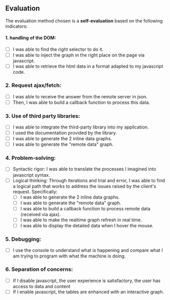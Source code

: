 ## Evaluation

The evaluation method chosen is a **self-evaluation** based on the following indicators:

#### 1. handling of the DOM:

- [ ] I was able to find the right selector to do it.
- [ ] I was able to inject the graph in the right place on the page via javascript.
- [ ] I was able to retrieve the html data in a format adapted to my javascript code.

### 2. Request ajax/fetch:

- [ ] I was able to receive the answer from the remote server in json.
- [ ] Then, I was able to build a callback function to process this data.

### 3. Use of **third party libraries**:

- [ ] I was able to integrate the third-party library into my application.
- [ ] I used the documentation provided by the library.
- [ ] I was able to generate the 2 inline data graphs.
- [ ] I was able to generate the "remote data" graph.

### 4. Problem-solving:

- [ ] Syntactic rigor: I was able to translate the processes I imagined into javascript syntax.
- [ ] Logical thinking: Through iterations and trial and error, I was able to find a logical path that works to address the issues raised by the client's request. Specifically:
  - [ ] I was able to generate the 2 inline data graphs.
  - [ ] I was able to generate the "remote data" graph.
  - [ ] I was able to build a callback function to process remote data (received via ajax).
  - [ ] I was able to make the realtime graph refresh in real time.
  - [ ] I was able to display the detailed data when I hover the mouse.

### 5. Debugging:

- [ ] I use the console to understand what is happening and compare what I am trying to program with what the machine is doing.

### 6. Separation of concerns:

- [ ] If I disable javascript, the user experience is satisfactory, the user has access to data and content
- [ ] If I enable javascript, the tables are enhanced with an interactive graph.